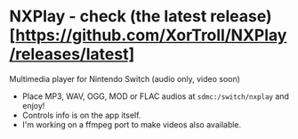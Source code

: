 # NXPlay - check (the latest release)[https://github.com/XorTroll/NXPlay/releases/latest]
Multimedia player for Nintendo Switch (audio only, video soon)
- Place MP3, WAV, OGG, MOD or FLAC audios at ```sdmc:/switch/nxplay``` and enjoy!
- Controls info is on the app itself.
- I'm working on a ffmpeg port to make videos also available.
